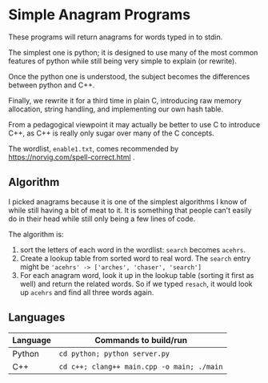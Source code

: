 # Simple Anagram Programs

These programs will return anagrams for words typed in to stdin.

The simplest one is python; it is designed to use many of the most common features of python while still being very simple to explain (or rewrite).

Once the python one is understood, the subject becomes the differences between python and C++.

Finally, we rewrite it for a third time in plain C, introducing raw memory allocation, string handling, and implementing our own hash table.

From a pedagogical viewpoint it may actually be better to use C to introduce C++, as C++ is really only sugar over many of the C concepts.

The wordlist, `enable1.txt`, comes recommended by https://norvig.com/spell-correct.html .

## Algorithm

I picked anagrams because it is one of the simplest algorithms I know of while still having a bit of meat to it. It is something that people can't easily do in their head while still only being a few lines of code.

The algorithm is:

1. sort the letters of each word in the wordlist: `search` becomes `acehrs`.
2. Create a lookup table from sorted word to real word. The `search` entry might be `'acehrs' -> ['arches', 'chaser', 'search']`
3. For each anagram word, look it up in the lookup table (sorting it first as well) and return the related words. So if we typed `resach`, it would look up `acehrs` and find all three words again.

## Languages

| Language | Commands to build/run                      |
| -------- | ------------------------------------------ |
| Python   | `cd python; python server.py`              |
| C++      | `cd c++; clang++ main.cpp -o main; ./main` |
